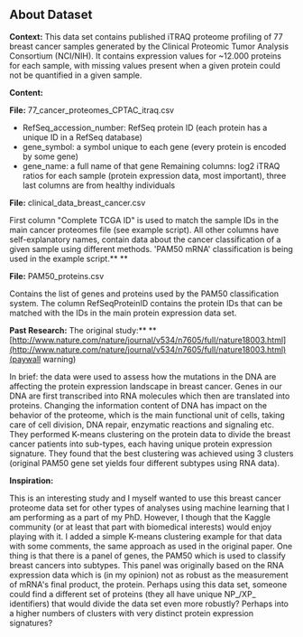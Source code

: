 ## About Dataset

**Context:**
This data set contains published iTRAQ proteome profiling of 77 breast cancer samples generated by the Clinical Proteomic Tumor Analysis Consortium (NCI/NIH). It contains expression values for ~12.000 proteins for each sample, with missing values present when a given protein could not be quantified in a given sample.

**Content:**

**File:** 77_cancer_proteomes_CPTAC_itraq.csv

* RefSeq_accession_number: RefSeq protein ID (each protein has a unique
  ID in a RefSeq database)
* gene_symbol: a symbol unique to each gene (every protein is encoded
  by some gene)
* gene_name: a full name of that gene
  Remaining columns: log2 iTRAQ ratios for each sample (protein
  expression data, most important), three last columns are from healthy
  individuals

**File:** clinical_data_breast_cancer.csv

First column "Complete TCGA ID" is used to match the sample IDs in the main cancer proteomes file (see example script).
All other columns have self-explanatory names, contain data about the cancer classification of a given sample using different methods. 'PAM50 mRNA' classification is being used in the example script.** **

**File:** PAM50_proteins.csv

Contains the list of genes and proteins used by the PAM50 classification system. The column RefSeqProteinID contains the protein IDs that can be matched with the IDs in the main protein expression data set.

**Past Research:**
The original study:** **[http://www.nature.com/nature/journal/v534/n7605/full/nature18003.html](http://www.nature.com/nature/journal/v534/n7605/full/nature18003.html)(paywall warning)

In brief: the data were used to assess how the mutations in the DNA are affecting the protein expression landscape in breast cancer. Genes in our DNA are first transcribed into RNA molecules which then are translated into proteins. Changing the information content of DNA has impact on the behavior of the proteome, which is the main functional unit of cells, taking care of cell division, DNA repair, enzymatic reactions and signaling etc. They performed K-means clustering on the protein data to divide the breast cancer patients into sub-types, each having unique protein expression signature. They found that the best clustering was achieved using 3 clusters (original PAM50 gene set yields four different subtypes using RNA data).

**Inspiration:**

This is an interesting study and I myself wanted to use this breast cancer proteome data set for other types of analyses using machine learning that I am performing as a part of my PhD. However, I though that the Kaggle community (or at least that part with biomedical interests) would enjoy playing with it. I added a simple K-means clustering example for that data with some comments, the same approach as used in the original paper.
One thing is that there is a panel of genes, the PAM50 which is used to classify breast cancers into subtypes. This panel was originally based on the RNA expression data which is (in my opinion) not as robust as the measurement of mRNA's final product, the protein. Perhaps using this data set, someone could find a different set of proteins (they all have unique NP_/XP_ identifiers) that would divide the data set even more robustly? Perhaps into a higher numbers of clusters with very distinct protein expression signatures?
